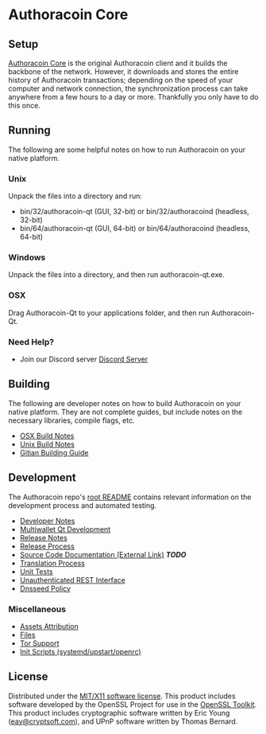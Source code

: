 Authoracoin Core
=====================

Setup
---------------------
[Authoracoin Core](http://authoracoin.com) is the original Authoracoin client and it builds the backbone of the network. However, it downloads and stores the entire history of Authoracoin transactions; depending on the speed of your computer and network connection, the synchronization process can take anywhere from a few hours to a day or more. Thankfully you only have to do this once.

Running
---------------------
The following are some helpful notes on how to run Authoracoin on your native platform.

### Unix

Unpack the files into a directory and run:

- bin/32/authoracoin-qt (GUI, 32-bit) or bin/32/authoracoind (headless, 32-bit)
- bin/64/authoracoin-qt (GUI, 64-bit) or bin/64/authoracoind (headless, 64-bit)

### Windows

Unpack the files into a directory, and then run authoracoin-qt.exe.

### OSX

Drag Authoracoin-Qt to your applications folder, and then run Authoracoin-Qt.

### Need Help?

* Join our Discord server [Discord Server](https://discord.authoracoin.com)

Building
---------------------
The following are developer notes on how to build Authoracoin on your native platform. They are not complete guides, but include notes on the necessary libraries, compile flags, etc.

- [OSX Build Notes](build-osx.md)
- [Unix Build Notes](build-unix.md)
- [Gitian Building Guide](gitian-building.md)

Development
---------------------
The Authoracoin repo's [root README](https://github.com/authoracoin/authoracoin/blob/master/README.md) contains relevant information on the development process and automated testing.

- [Developer Notes](developer-notes.md)
- [Multiwallet Qt Development](multiwallet-qt.md)
- [Release Notes](release-notes.md)
- [Release Process](release-process.md)
- [Source Code Documentation (External Link)](https://dev.visucore.com/bitcoin/doxygen/) ***TODO***
- [Translation Process](translation_process.md)
- [Unit Tests](unit-tests.md)
- [Unauthenticated REST Interface](REST-interface.md)
- [Dnsseed Policy](dnsseed-policy.md)

### Miscellaneous
- [Assets Attribution](assets-attribution.md)
- [Files](files.md)
- [Tor Support](tor.md)
- [Init Scripts (systemd/upstart/openrc)](init.md)

License
---------------------
Distributed under the [MIT/X11 software license](http://www.opensource.org/licenses/mit-license.php).
This product includes software developed by the OpenSSL Project for use in the [OpenSSL Toolkit](https://www.openssl.org/). This product includes
cryptographic software written by Eric Young ([eay@cryptsoft.com](mailto:eay@cryptsoft.com)), and UPnP software written by Thomas Bernard.
